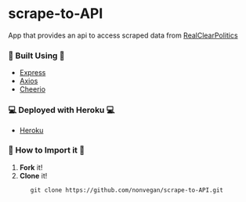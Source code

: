 # scrape-to-API

App that provides an api to access scraped data from [RealClearPolitics](https://www.realclearpolitics.com/)
### 🔧 Built Using 🔧
* [Express](https://www.npmjs.com/package/express)
* [Axios](https://www.npmjs.com/package/axios)
* [Cheerio](https://www.npmjs.com/package/cheerio)

### 💻 Deployed with Heroku  💻
* [Heroku](https://scrape-to-api.herokuapp.com/)
 

### 🔌 How to Import it 🔌
1. **Fork** it! 
2. **Clone** it!
     ```
        git clone https://github.com/nonvegan/scrape-to-API.git
     ```
